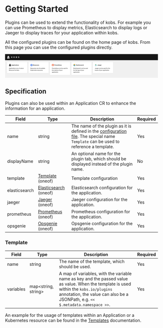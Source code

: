 # Getting Started

Plugins can be used to extend the functionality of kobs. For example you can use Prometheus to display metrics, Elasticsearch to display logs or Jaeger to display traces for your application within kobs.

All the configured plugins can be found on the home page of kobs. From this page you can use the configured plugins directly.

![Home](assets/home.png)

## Specification

Plugins can also be used within an Application CR to enhance the information for an application.

| Field | Type | Description | Required |
| ----- | ---- | ----------- | -------- |
| name | string | The name of the plugin as it is defined in the [configuration file](../configuration/plugins.md). The special name `Template` can be used to reference a template. | Yes |
| displayName | string | An optional name for the plugin tab, which should be displayed instead of the plugin name. | No |
| template | [Template](#template) (oneof) | Template configuration | Yes |
| elasticsearch | [Elasticsearch](elasticsearch.md#specification) (oneof) | Elasticsearch configuration for the application. | Yes |
| jaeger | [Jaeger](jaeger.md#specification) (oneof) | Jaeger configuration for the application. | Yes |
| prometheus | [Prometheus](prometheus.md#specification) (oneof) | Prometheus configuration for the application. | Yes |
| opsgenie | [Opsgenie](opsgenie.md#specification) (oneof) | Opsgenie configuration for the application. | Yes |

### Template

| Field | Type | Description | Required |
| ----- | ---- | ----------- | -------- |
| name | string | The name of the template, which should be used. | Yes |
| variables | map<string, string> | A map of variables, with the variable name as key and the passed value as value. When the template is used within the `kobs.io/plugins` annotation, the value can also be a JSONPath, e.g. `<< $.metadata.namespace >>`. | Yes |

An example for the usage of templates within an Application or a Kubernetes resource can be found in the [Templates](../resources/templates.md) documentation.
